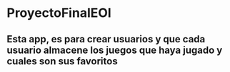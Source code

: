 # ProyectoFinalEOI

## Esta app, es para crear usuarios y que cada usuario almacene los juegos que haya jugado y cuales son sus favoritos
